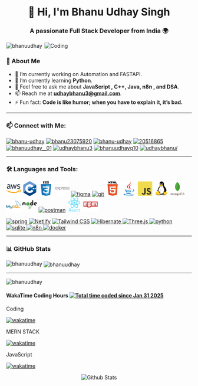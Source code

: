 <h1 align="center">👋 Hi, I'm Bhanu Udhay Singh</h1>
<h3 align="center">A passionate Full Stack Developer from India 🌍</h3>
<img align="right" alt="Coding" width="400" src="https://user-images.githubusercontent.com/74038190/212749171-b84692a8-2b04-4e3b-93ca-ac14705da224.gif">

<p align="left">
  <img src="https://komarev.com/ghpvc/?username=bhanuudhay&label=Profile%20views&color=0e75b6&style=flat" alt="bhanuudhay" />
</p>

### 🌟 About Me
- 🔭 I’m currently working on Automation and FASTAPI.
- 🌱 I’m currently learning **Python**.
- 💬 Feel free to ask me about **JavaScript , C++, Java, n8n , and DSA**.
- 📫 Reach me at **[udhaybhanu3@gmail.com](mailto:udhaybhanu3@gmail.com)**.
- ⚡ Fun fact: **Code is like humor; when you have to explain it, it’s bad.**

---

### 📫 Connect with Me:
<p align="left">
  <a href="https://codepen.io/bhanu-udhay" target="_blank"><img align="center" src="https://raw.githubusercontent.com/rahuldkjain/github-profile-readme-generator/master/src/images/icons/Social/codepen.svg" alt="bhanu-udhay" height="30" width="40" /></a>
  <a href="https://twitter.com/bhanu23075920" target="_blank"><img align="center" src="https://raw.githubusercontent.com/rahuldkjain/github-profile-readme-generator/master/src/images/icons/Social/twitter.svg" alt="bhanu23075920" height="30" width="40" /></a>
  <a href="https://linkedin.com/in/bhanu-udhay" target="_blank"><img align="center" src="https://raw.githubusercontent.com/rahuldkjain/github-profile-readme-generator/master/src/images/icons/Social/linked-in-alt.svg" alt="bhanu-udhay" height="30" width="40" /></a>
  <a href="https://stackoverflow.com/users/20516865" target="_blank"><img align="center" src="https://raw.githubusercontent.com/rahuldkjain/github-profile-readme-generator/master/src/images/icons/Social/stack-overflow.svg" alt="20516865" height="30" width="40" /></a>
  <a href="https://instagram.com/bhanuudhay__01" target="_blank"><img align="center" src="https://raw.githubusercontent.com/rahuldkjain/github-profile-readme-generator/master/src/images/icons/Social/instagram.svg" alt="bhanuudhay__01" height="30" width="40" /></a>
  <a href="https://www.hackerrank.com/udhaybhanu3" target="_blank"><img align="center" src="https://raw.githubusercontent.com/rahuldkjain/github-profile-readme-generator/master/src/images/icons/Social/hackerrank.svg" alt="udhaybhanu3" height="30" width="40" /></a>
  <a href="https://www.leetcode.com/bhanuudhayq10" target="_blank"><img align="center" src="https://raw.githubusercontent.com/rahuldkjain/github-profile-readme-generator/master/src/images/icons/Social/leet-code.svg" alt="bhanuudhayq10" height="30" width="40" /></a>
  <a href="https://auth.geeksforgeeks.org/user/udhaybhanu/" target="_blank"><img align="center" src="https://raw.githubusercontent.com/rahuldkjain/github-profile-readme-generator/master/src/images/icons/Social/geeks-for-geeks.svg" alt="udhaybhanu/" height="30" width="40" /></a>
</p>

---

### 🛠️ Languages and Tools:
<p align="left">
  <a href="https://aws.amazon.com" target="_blank" rel="noreferrer"><img src="https://raw.githubusercontent.com/devicons/devicon/master/icons/amazonwebservices/amazonwebservices-original-wordmark.svg" alt="aws" width="40" height="40"/></a>
  <a href="https://www.w3schools.com/cpp/" target="_blank" rel="noreferrer"><img src="https://raw.githubusercontent.com/devicons/devicon/master/icons/cplusplus/cplusplus-original.svg" alt="cplusplus" width="40" height="40"/></a>
  <a href="https://www.w3schools.com/css/" target="_blank" rel="noreferrer"><img src="https://raw.githubusercontent.com/devicons/devicon/master/icons/css3/css3-original-wordmark.svg" alt="css3" width="40" height="40"/></a>
  <a href="https://expressjs.com" target="_blank" rel="noreferrer"><img src="https://raw.githubusercontent.com/devicons/devicon/master/icons/express/express-original-wordmark.svg" alt="express" width="40" height="40"/></a>
  <a href="https://www.figma.com/" target="_blank" rel="noreferrer"><img src="https://www.vectorlogo.zone/logos/figma/figma-icon.svg" alt="figma" width="40" height="40"/></a>
  <a href="https://git-scm.com/" target="_blank" rel="noreferrer"><img src="https://www.vectorlogo.zone/logos/git-scm/git-scm-icon.svg" alt="git" width="40" height="40"/></a>
  <a href="https://www.w3.org/html/" target="_blank" rel="noreferrer"><img src="https://raw.githubusercontent.com/devicons/devicon/master/icons/html5/html5-original-wordmark.svg" alt="html5" width="40" height="40"/></a>
  <a href="https://www.java.com" target="_blank" rel="noreferrer"><img src="https://raw.githubusercontent.com/devicons/devicon/master/icons/java/java-original.svg" alt="java" width="40" height="40"/></a>
  <a href="https://developer.mozilla.org/en-US/docs/Web/JavaScript" target="_blank" rel="noreferrer"><img src="https://raw.githubusercontent.com/devicons/devicon/master/icons/javascript/javascript-original.svg" alt="javascript" width="40" height="40"/></a>
  <a href="https://www.linux.org/" target="_blank" rel="noreferrer"><img src="https://raw.githubusercontent.com/devicons/devicon/master/icons/linux/linux-original.svg" alt="linux" width="40" height="40"/></a>
  <a href="https://www.mongodb.com/" target="_blank" rel="noreferrer"><img src="https://raw.githubusercontent.com/devicons/devicon/master/icons/mongodb/mongodb-original-wordmark.svg" alt="mongodb" width="40" height="40"/></a>
  <a href="https://www.mysql.com/" target="_blank" rel="noreferrer"><img src="https://raw.githubusercontent.com/devicons/devicon/master/icons/mysql/mysql-original-wordmark.svg" alt="mysql" width="40" height="40"/></a>
  <a href="https://nodejs.org" target="_blank" rel="noreferrer"><img src="https://raw.githubusercontent.com/devicons/devicon/master/icons/nodejs/nodejs-original-wordmark.svg" alt="nodejs" width="40" height="40"/></a>
  <a href="https://postman.com" target="_blank" rel="noreferrer"><img src="https://www.vectorlogo.zone/logos/getpostman/getpostman-icon.svg" alt="postman" width="40" height="40"/></a>
  <a href="https://reactjs.org/" target="_blank" rel="noreferrer"><img src="https://raw.githubusercontent.com/devicons/devicon/master/icons/react/react-original-wordmark.svg" alt="react" width="40" height="40"/></a>
  
  <a href="https://www.npmjs.com/" target="_blank" rel="noreferrer">
  <img src="https://raw.githubusercontent.com/devicons/devicon/master/icons/npm/npm-original-wordmark.svg" 
       alt="npm" width="40" height="40"/>
</a>
  
  <a href="https://spring.io/" target="_blank" rel="noreferrer"><img src="https://www.vectorlogo.zone/logos/springio/springio-icon.svg" alt="spring" width="40" height="40"/></a>
  <a href="https://www.netlify.com" target="_blank" rel="noreferrer">
  <img src="https://upload.wikimedia.org/wikipedia/commons/b/b8/Netlify_logo.svg" 
       alt="Netlify" width="40" height="40"/></a>
  <a href="https://tailwindcss.com" target="_blank" rel="noreferrer">
  <img src="https://upload.wikimedia.org/wikipedia/commons/d/d5/Tailwind_CSS_Logo.svg" 
       alt="Tailwind CSS" width="40" height="40"/></a>
<a href="https://hibernate.org/" target="_blank" rel="noreferrer">
  <img src="https://www.vectorlogo.zone/logos/hibernate/hibernate-icon.svg" 
       alt="Hibernate" width="40" height="40"/>
</a>
<a href="https://threejs.org/" target="_blank" rel="noreferrer">
  <img src="https://canada1.discourse-cdn.com/flex035/uploads/threejs/optimized/2X/e/e4f86d2200d2d35c30f7b1494e96b9595ebc2751_2_496x500.png" 
       alt="Three.js" width="40" height="40"/>
</a>
  <a href="https://www.python.org/" target="_blank" rel="noreferrer">
    <img src="https://www.vectorlogo.zone/logos/python/python-icon.svg" alt="python" width="40" height="40"/>
  </a>
  <a href="https://www.sqlite.org/index.html" target="_blank" rel="noreferrer">
    <img src="https://www.vectorlogo.zone/logos/sqlite/sqlite-icon.svg" alt="sqlite" width="40" height="40"/>
  </a>
  <a href="https://n8n.io/" target="_blank" rel="noreferrer">
    <img src="https://www.vectorlogo.zone/logos/n8n_io/n8n_io-icon.svg" alt="n8n" width="40" height="40"/>
  </a>
  <a href="https://www.docker.com/" target="_blank" rel="noreferrer">
    <img src="https://www.vectorlogo.zone/logos/docker/docker-icon.svg" alt="docker" width="40" height="40"/>
  </a>

</p>

---

### 📊 GitHub Stats
<p><img align="left" src="https://github-readme-stats.vercel.app/api/top-langs?username=bhanuudhay&show_icons=true&locale=en&layout=compact" alt="bhanuudhay" /></p>

<p>&nbsp;<img align="center" src="https://github-readme-stats.vercel.app/api?username=bhanuudhay&show_icons=true&locale=en" alt="bhanuudhay" /></p>

---

<p><img align="center"  src="https://github-readme-streak-stats.herokuapp.com/?user=bhanuudhay&" alt="bhanuudhay" />
</p>
<p align="right" >
  <h4> WakaTime Coding Hours <a href="https://wakatime.com/@5d83bac1-a02a-4192-9831-47b095ec4ea6"><img src="https://wakatime.com/badge/user/5d83bac1-a02a-4192-9831-47b095ec4ea6.svg" alt="Total time coded since Jan 31 2025" /></a> </h4>
 <p> Coding </p> <a href="https://wakatime.com/badge/github/bhanuudhay/bhanuudhay"><img src="https://wakatime.com/badge/github/bhanuudhay/bhanuudhay.svg" alt="wakatime"></a>
 <p> MERN STACK   </p> <a href="https://wakatime.com/badge/user/5d83bac1-a02a-4192-9831-47b095ec4ea6/project/acd1d6fc-92e6-47ad-8e08-3fa9c6d15e14"><img src="https://wakatime.com/badge/user/5d83bac1-a02a-4192-9831-47b095ec4ea6/project/acd1d6fc-92e6-47ad-8e08-3fa9c6d15e14.svg" alt="wakatime"></a>
  <p> JavaScript </p><a href="https://wakatime.com/badge/user/5d83bac1-a02a-4192-9831-47b095ec4ea6/project/1c2891fe-40c9-4f9e-bf9e-08bb537d61e4"><img src="https://wakatime.com/badge/user/5d83bac1-a02a-4192-9831-47b095ec4ea6/project/1c2891fe-40c9-4f9e-bf9e-08bb537d61e4.svg" alt="wakatime"></a>
</p>

<p align="center">
        <img src="https://raw.githubusercontent.com/mayhemantt/mayhemantt/Update/svg/Bottom.svg" alt="Github Stats" />
</p>
